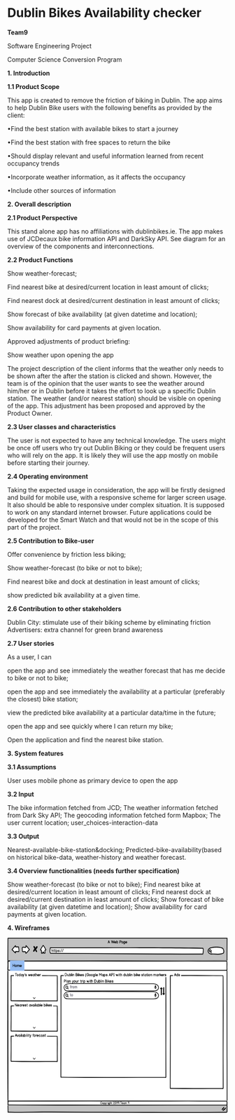 # Dublin Bikes Availability checker
**Team9**

Software Engineering Project

Computer Science Conversion Program

**1. Introduction**

**1.1 Product Scope**

This app is created to remove the friction of biking in Dublin. The app aims to help Dublin Bike users with the following benefits as provided by the client: 

•Find the best station with available bikes to start a journey 

•Find the best station with free spaces to return the bike 

•Should display relevant and useful information learned from recent occupancy trends 

•Incorporate weather information, as it affects the occupancy 

•Include other sources of information

**2. Overall description**

**2.1 Product Perspective**

This stand alone app has no affiliations with dublinbikes.ie. The app makes use of JCDecaux bike information API and DarkSky API. See diagram for an overview of the components and interconnections.

**2.2 Product Functions**

Show weather-forecast; 

Find nearest bike at desired/current location in least amount of clicks; 

Find nearest dock at desired/current destination in least amount of clicks; 

Show forecast of bike availability (at given datetime and location); 

Show availability for card payments at given location.

Approved adjustments of product briefing: 

Show weather upon opening the app

The project description of the client informs that the weather only needs to be shown after the  after the station is clicked and shown. However, the team is of the opinion that the user wants to see the weather around him/her or in Dublin before it takes the effort to look up a specific Dublin station. The weather (and/or nearest station) should be visible on opening of the app. This adjustment has been proposed and approved by the Product Owner.

**2.3 User classes and characteristics**

The user is not expected to have any technical knowledge. The users might be once off users who try out Dublin Biking or they could be frequent users who will rely on the app. It is likely they will use the app mostly on mobile before starting their journey.

**2.4 Operating environment**

Taking the expected usage in consideration, the app will be firstly designed and build for mobile use, with a responsive scheme for larger screen usage. It also should be able to responsive under complex situation. It is supposed to work on any standard internet browser. Future applications could be developed for the Smart Watch and that would not be in the scope of this part of the project.

**2.5 Contribution to Bike-user**

Offer convenience by friction less biking; 

Show weather-forecast (to bike or not to bike); 

Find nearest bike and dock at destination in least amount of clicks; 

show predicted bik availability at a given time.

**2.6 Contribution to other stakeholders**

Dublin City: stimulate use of their biking scheme by eliminating friction 
Advertisers: extra channel for green brand awareness

**2.7 User stories**

As a user, I can

open the app and see immediately the weather forecast that has me decide to bike or not to bike;

open the app and see immediately the availability at a particular (preferably the closest) bike station;

view the predicted bike availability at a particular data/time in the future;

open the app and see quickly where I can return my bike;

Open the application and find the nearest bike station.

**3. System features**

**3.1 Assumptions**

User uses mobile phone as primary device to open the app

**3.2 Input**

The bike information fetched from JCD; 
The weather information fetched from Dark Sky API;
The geocoding information fetched form Mapbox;
The user current location; 
user_choices-interaction-data

**3.3 Output**

Nearest-available-bike-station&docking; 
Predicted-bike-availability(based on historical bike-data, weather-history and weather forecast.

**3.4 Overview functionalities (needs further specification)**

Show weather-forecast (to bike or not to bike); 
Find nearest bike at desired/current location in least amount of clicks; 
Find nearest dock at desired/current destination in least amount of clicks; 
Show forecast of bike availability (at given datetime and location); 
Show availability for card payments at given location.

**4. Wireframes**

<p align="left">
  <img src="https://github.com/scarletgrant/team9/blob/master/documentation/Wireframe_DublinBikes_Desktop_V01.png" height="400" title="hover text">
<alt="wireframes">
</p>

